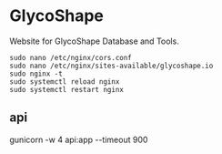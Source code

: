 # GlycoShape
Website for GlycoShape Database and Tools.



```
sudo nano /etc/nginx/cors.conf
sudo nano /etc/nginx/sites-available/glycoshape.io
sudo nginx -t
sudo systemctl reload nginx
sudo systemctl restart nginx
```


## api

gunicorn -w 4 api:app --timeout 900